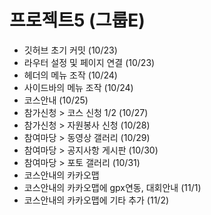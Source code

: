 # 프로젝트5 (그룹E)

- 깃허브 초기 커밋 (10/23)
- 라우터 설정 및 페이지 연결 (10/23)
- 헤더의 메뉴 조작 (10/24)
- 사이드바의 메뉴 조작 (10/24)
- 코스안내 (10/25)
- 참가신청 > 코스 신청 1/2 (10/27)
- 참가신청 > 자원봉사 신청 (10/28)
- 참여마당 > 동영상 갤러리 (10/29)
- 참여마당 > 공지사항 게시판 (10/30)
- 참여마당 > 포토 갤러리 (10/31)
- 코스안내의 카카오맵
- 코스안내의 카카오맵에 gpx연동, 대회안내 (11/1)
- 코스안내의 카카오맵에 기타 추가 (11/2)
